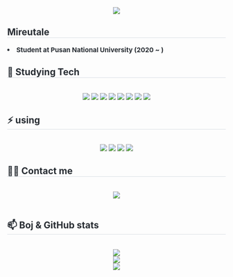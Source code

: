 <div align= "center">
    <img src="https://capsule-render.vercel.app/api?type=soft&color=0:99e1ab,100:f8fcf7&height=120&text=Mireutale(priaselay)'s%20GitHub&animation=fadeIn&fontColor=000000&fontSize=40" />
    </div>
    <div style="text-align: left;"> 
    <h2 style="border-bottom: 1px solid #d8dee4; color: #282d33;"> Mireutale </h2>  
    <div style="font-weight: 700; font-size: 15px; text-align: left; color: #282d33;"> 
        <li> Student at Pusan ​​National University (2020 ~ )
    </div> 
    </div>
    <div style="text-align: left;">
    <h2 style="border-bottom: 1px solid #d8dee4; color: #282d33;"> 🌱 Studying Tech </h2> <br>
    <div  align= "center"> 
          <img src="https://img.shields.io/badge/C-A8B9CC?style=flat&logo=C&logoColor=white">
          <img src="https://img.shields.io/badge/C++-00599C?style=flat&logo=C%2B%2B&logoColor=white">
          <img src="https://img.shields.io/badge/Docker-2496ED?style=flat&logo=Docker&logoColor=white">
          <img src="https://img.shields.io/badge/Linux-FCC624?style=flat&logo=Linux&logoColor=white">
          <img src="https://img.shields.io/badge/Java-007396?style=flat&logo=Java&logoColor=white">
          <img src="https://img.shields.io/badge/MySQL-4479A1?style=flat&logo=MySQL&logoColor=white">
          <img src="https://img.shields.io/badge/Python-3776AB?style=flat&logo=Python&logoColor=white">
          <img src="https://img.shields.io/badge/Spring-7df18b?style=flat&logo=Spring&logoColor=green">
          </div>
    </div>
    <h2 style="border-bottom: 1px solid #d8dee4; color: #282d33;"> ⚡ using </h2> <br> 
    <div  align= "center"> 
        <img src="https://img.shields.io/badge/Discord-5865F2?style=flat&logo=Discord&logoColor=white">
        <img src="https://img.shields.io/badge/Git-F05032?style=flat&logo=Git&logoColor=white">
        <img src="https://img.shields.io/badge/Github-181717?style=flat&logo=Github&logoColor=white">
        <img src="https://img.shields.io/badge/Notion-000000?style=flat&logo=Notion&logoColor=white">
    </div>
    <div style="text-align: left;">
    <h2 style="border-bottom: 1px solid #d8dee4; color: #282d33;"> 🧑‍💻 Contact me </h2> <br> 
    <div align= "center"> <a href=mailto:mireutale@gmail.com> <img src="https://img.shields.io/badge/Gmail-EA4335?style=flat&logo=Gmail&logoColor=white&link=mailto:mireutale@gmail.com"> </a>
          </div>  <br> 
    <div align= "center">  </div> 
    </div>
    <h2 style="border-bottom: 1px solid #d8dee4; color: #282d33;"> 📫 Boj & GitHub stats </h2> <br> 
    <div align= "center"> 
        <img src = "http://mazassumnida.wtf/api/v2/generate_badge?boj=priaselay")><br>
        <img src = "http://mazandi.herokuapp.com/api?handle=priaselay&theme=warm")><br>
        <img src = "https://github-readme-stats.vercel.app/api?username=Mireutale&show_icons=true&theme=merko")>
    </div>
</div>

<!--
**Martinel2/Martinel** is a ✨ _special_ ✨ repository because its `README.md` (this file) appears on your GitHub profile.

Here are some ideas to get you started:

- 🔭 I’m currently working on ...
- 🌱 I’m currently learning ...
- 👯 I’m looking to collaborate on ...
- 🤔 I’m looking for help with ...
- 💬 Ask me about ...
- 📫 How to reach me: ...
- 😄 Pronouns: ...
- ⚡ Fun fact: ...
-->
